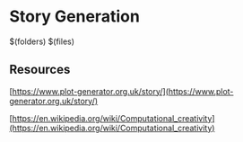 # Story Generation

$(folders)
$(files)


## Resources
[https://www.plot-generator.org.uk/story/](https://www.plot-generator.org.uk/story/)

[https://en.wikipedia.org/wiki/Computational_creativity](https://en.wikipedia.org/wiki/Computational_creativity)
<!--stackedit_data:
eyJoaXN0b3J5IjpbMTI1MTA2NDIwMV19
-->